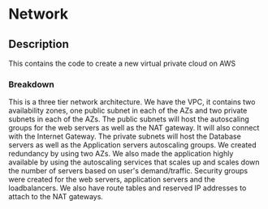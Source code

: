 # Network

## Description

This contains the code to create a new virtual private cloud on AWS

### Breakdown

This is a three tier network architecture. We have the VPC, it contains two availability zones, one public subnet in each of the AZs and two private subnets in each of the AZs. The public subnets will host the autoscaling groups for the web servers as well as the NAT gateway. It will also connect with the Internet Gateway. The private subnets will host the Database servers as well as the Application servers autoscaling groups.
We created redundancy by using two AZs. We also made the application highly available by using the autoscaling services that scales up and scales down the number of servers based on user's demand/traffic.
Security groups were created for the web servers, application servers and the loadbalancers.
We also have route tables and reserved IP addresses to attach to the NAT gateways.